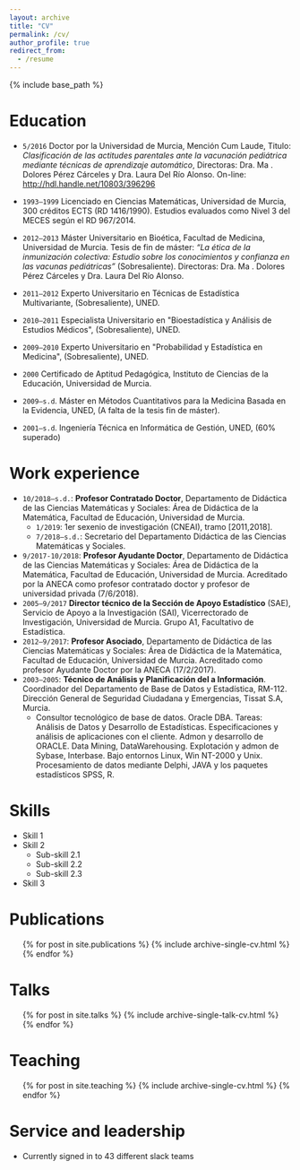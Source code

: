 ```yaml
---
layout: archive
title: "CV"
permalink: /cv/
author_profile: true
redirect_from:
  - /resume
---
```


{% include base_path %}

Education
======
* `5/2016` Doctor por la Universidad de Murcia, Mención Cum Laude, Titulo: _Clasificación de las actitudes parentales ante la vacunación pediátrica mediante técnicas de aprendizaje automático_, Directoras: Dra. Ma . Dolores Pérez Cárceles y Dra. Laura Del Río Alonso. On-line: <http://hdl.handle.net/10803/396296>
* `1993–1999` Licenciado en Ciencias Matemáticas, Universidad de Murcia, 300 créditos ECTS (RD 1416/1990). Estudios evaluados como Nivel 3 del MECES según el RD 967/2014.
* `2012–2013` Máster Universitario en Bioética, Facultad de Medicina, Universidad de Murcia. Tesis de fin de máster: _“La ética de la inmunización colectiva: Estudio sobre los conocimientos y confianza en las vacunas pediátricas”_ (Sobresaliente). Directoras: Dra. Ma . Dolores Pérez Cárceles y Dra. Laura Del Río Alonso.
* `2011–2012` Experto Universitario en Técnicas de Estadística Multivariante, (Sobresaliente), UNED.
* `2010–2011` Especialista Universitario en "Bioestadística y Análisis de Estudios Médicos", (Sobresaliente), UNED.
* `2009–2010` Experto Universitario en "Probabilidad y Estadística en Medicina", (Sobresaliente), UNED.
* `2000` Certificado de Aptitud Pedagógica, Instituto de Ciencias de la Educación, Universidad de Murcia.


* `2009–s.d`. Máster en Métodos Cuantitativos para la Medicina Basada en la Evidencia, UNED, (A falta de la tesis fin de máster).
* `2001–s.d`. Ingeniería Técnica en Informática de Gestión, UNED, (60% superado)

Work experience
======
* `10/2018–s.d.`: **Profesor Contratado Doctor**, Departamento de Didáctica de las Ciencias Matemáticas y Sociales: Área de Didáctica de la Matemática, Facultad de Educación, Universidad de Murcia.
  * `1/2019`: 1er sexenio de investigación (CNEAI), tramo [2011,2018].
  * `7/2018–s.d.`: Secretario del Departamento Didáctica de las Ciencias Matemáticas y Sociales.
* `9/2017-10/2018`:  **Profesor Ayudante Doctor**, Departamento de Didáctica de las Ciencias Matemáticas y Sociales: Área de Didáctica de la Matemática, Facultad de Educación, Universidad de Murcia. Acreditado por la ANECA como profesor contratado doctor y profesor de universidad privada (7/6/2018). 
* `2005–9/2017` **Director técnico de la Sección de Apoyo Estadístico** (SAE), Servicio de Apoyo a la Investigación (SAI), Vicerrectorado de Investigación, Universidad de Murcia. Grupo A1, Facultativo de Estadística.
* `2012–9/2017`: **Profesor Asociado**, Departamento de Didáctica de las Ciencias Matemáticas y Sociales: Área de Didáctica de la Matemática, Facultad de Educación, Universidad de Murcia. Acreditado como profesor Ayudante Doctor por la ANECA (17/2/2017).
* `2003–2005`: **Técnico de Análisis y Planificación del a Información**. Coordinador del Departamento de Base de Datos y Estadística, RM-112. Dirección General de Seguridad Ciudadana y Emergencias, Tissat S.A, Murcia.
  * Consultor tecnológico de base de datos. Oracle DBA. Tareas: Análisis de Datos y Desarrollo de Estadísticas. Especificaciones y análisis de aplicaciones con el cliente. Admon y desarrollo de ORACLE. Data Mining, DataWarehousing. Explotación y admon de Sybase, Interbase. Bajo entornos Linux, Win NT-2000 y Unix. Procesamiento de datos mediante Delphi, JAVA y los paquetes estadísticos SPSS, R.


Skills
======
* Skill 1
* Skill 2
  * Sub-skill 2.1
  * Sub-skill 2.2
  * Sub-skill 2.3
* Skill 3

Publications
======
  <ul>{% for post in site.publications %}
    {% include archive-single-cv.html %}
  {% endfor %}</ul>
  
Talks
======
  <ul>{% for post in site.talks %}
    {% include archive-single-talk-cv.html %}
  {% endfor %}</ul>
  
Teaching
======
  <ul>{% for post in site.teaching %}
    {% include archive-single-cv.html %}
  {% endfor %}</ul>
  
Service and leadership
======
* Currently signed in to 43 different slack teams
